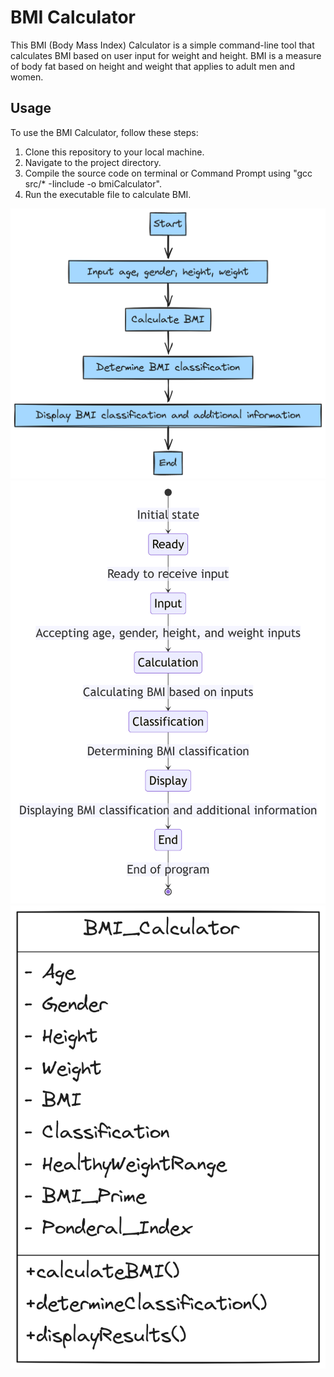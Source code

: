 # BMI Calculator

This BMI (Body Mass Index) Calculator is a simple command-line tool that calculates BMI based on user input for weight and height. BMI is a measure of body fat based on height and weight that applies to adult men and women.

## Usage

To use the BMI Calculator, follow these steps:

1. Clone this repository to your local machine.
2. Navigate to the project directory.
3. Compile the source code on terminal or Command Prompt using "gcc src/* -Iinclude -o bmiCalculator".
4. Run the executable file to calculate BMI. 


![Flow Chart](Flow_chart.png)
![State Diagram](State_Diagram.png)
![Class Diagram](Class_Diagram.png)
